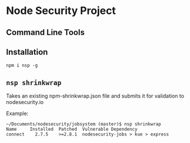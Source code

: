 # Node Security Project 
## Command Line Tools

## Installation
```
npm i nsp -g
```

## ```nsp shrinkwrap```
Takes an existing npm-shrinkwrap.json file and submits it for validation to nodesecurity.io

Example:

```
~/Documents/nodesecurity/jobsystem (master)$ nsp shrinkwrap
Name     Installed  Patched  Vulnerable Dependency
connect    2.7.5    >=2.8.1  nodesecurity-jobs > kue > express
```
